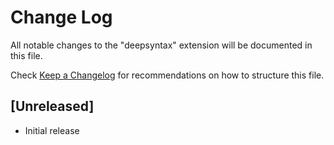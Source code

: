 # Change Log

All notable changes to the "deepsyntax" extension will be documented in this file.

Check [Keep a Changelog](http://keepachangelog.com/) for recommendations on how to structure this file.

## [Unreleased]

- Initial release